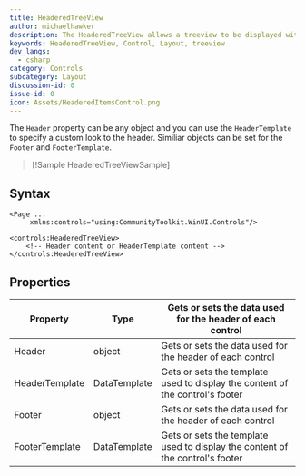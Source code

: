 ```yaml
---
title: HeaderedTreeView
author: michaelhawker
description: The HeaderedTreeView allows a treeview to be displayed with a specified header.
keywords: HeaderedTreeView, Control, Layout, treeview
dev_langs:
  - csharp
category: Controls
subcategory: Layout
discussion-id: 0
issue-id: 0
icon: Assets/HeaderedItemsControl.png
---
```

The `Header` property can be any object and you can use the `HeaderTemplate` to specify a custom look to the header. Similiar objects can be set for the `Footer` and `FooterTemplate`.


> [!Sample HeaderedTreeViewSample]

## Syntax

```xaml
<Page ...
     xmlns:controls="using:CommunityToolkit.WinUI.Controls"/>

<controls:HeaderedTreeView>
    <!-- Header content or HeaderTemplate content -->
</controls:HeaderedTreeView>
```


## Properties

| Property | Type | Gets or sets the data used for the header of each control |
| -- | -- | -- |
| Header | object | Gets or sets the data used for the header of each control |
| HeaderTemplate | DataTemplate | Gets or sets the template used to display the content of the control's footer |
| Footer | object | Gets or sets the data used for the header of each control |
| FooterTemplate | DataTemplate | Gets or sets the template used to display the content of the control's footer |